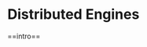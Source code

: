 [title]: # (Distributed Engines)
[tags]: # (Distributed Engines)
[priority]: # (900)

# Distributed Engines

==intro==
